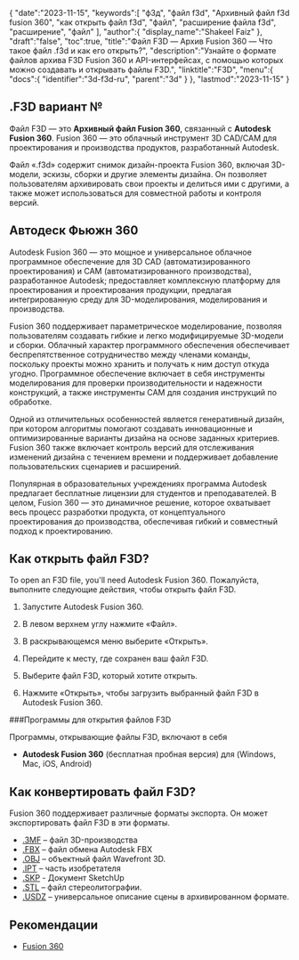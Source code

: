 {
   "date":"2023-11-15",
   "keywords":[
"ф3д",
"файл f3d",
"Архивный файл f3d fusion 360",
"как открыть файл f3d",
"файл",
"расширение файла f3d",
"расширение",
"файл"
],
   "author":{
      "display_name":"Shakeel Faiz"
},
   "draft":"false",
   "toc":true,
   "title":"Файл F3D — Архив Fusion 360 — Что такое файл .f3d и как его открыть?",
   "description":"Узнайте о формате файлов архива F3D Fusion 360 и API-интерфейсах, с помощью которых можно создавать и открывать файлы F3D.",
   "linktitle":"F3D",
   "menu":{
      "docs":{
         "identifier":"3d-f3d-ru",
         "parent":"3d"
}
},
   "lastmod":"2023-11-15"
}

## .F3D вариант №

Файл F3D — это **Архивный файл Fusion 360**, связанный с **Autodesk Fusion 360**. Fusion 360 — это облачный инструмент 3D CAD/CAM для проектирования и производства продуктов, разработанный Autodesk.

Файл «.f3d» содержит снимок дизайн-проекта Fusion 360, включая 3D-модели, эскизы, сборки и другие элементы дизайна. Он позволяет пользователям архивировать свои проекты и делиться ими с другими, а также может использоваться для совместной работы и контроля версий.

## Автодеск Фьюжн 360

Autodesk Fusion 360 — это мощное и универсальное облачное программное обеспечение для 3D CAD (автоматизированного проектирования) и CAM (автоматизированного производства), разработанное Autodesk; предоставляет комплексную платформу для проектирования и проектирования продукции, предлагая интегрированную среду для 3D-моделирования, моделирования и производства.

Fusion 360 поддерживает параметрическое моделирование, позволяя пользователям создавать гибкие и легко модифицируемые 3D-модели и сборки. Облачный характер программного обеспечения обеспечивает беспрепятственное сотрудничество между членами команды, поскольку проекты можно хранить и получать к ним доступ откуда угодно. Программное обеспечение включает в себя инструменты моделирования для проверки производительности и надежности конструкций, а также инструменты CAM для создания инструкций по обработке.

Одной из отличительных особенностей является генеративный дизайн, при котором алгоритмы помогают создавать инновационные и оптимизированные варианты дизайна на основе заданных критериев. Fusion 360 также включает контроль версий для отслеживания изменений дизайна с течением времени и поддерживает добавление пользовательских сценариев и расширений.

Популярная в образовательных учреждениях программа Autodesk предлагает бесплатные лицензии для студентов и преподавателей. В целом, Fusion 360 — это динамичное решение, которое охватывает весь процесс разработки продукта, от концептуального проектирования до производства, обеспечивая гибкий и совместный подход к проектированию.

## Как открыть файл F3D?

To open an F3D file, you'll need Autodesk Fusion 360. Пожалуйста, выполните следующие действия, чтобы открыть файл F3D.

1. Запустите Autodesk Fusion 360.

1. В левом верхнем углу нажмите «Файл».

1. В раскрывающемся меню выберите «Открыть».

1. Перейдите к месту, где сохранен ваш файл F3D.

1. Выберите файл F3D, который хотите открыть.

1. Нажмите «Открыть», чтобы загрузить выбранный файл F3D в Autodesk Fusion 360.

###Программы для открытия файлов F3D

Программы, открывающие файлы F3D, включают в себя

- **Autodesk Fusion 360** (бесплатная пробная версия) для (Windows, Mac, iOS, Android)

## Как конвертировать файл F3D?

Fusion 360 поддерживает различные форматы экспорта. Он может экспортировать файл F3D в эти форматы.

- [.3MF](/3d/3mf/) – файл 3D-производства
- [.FBX](/3d/fbx/) – файл обмена Autodesk FBX
- [.OBJ](/3d/obj/) – объектный файл Wavefront 3D.
- [.IPT](/3d/ipt/) – часть изобретателя
- [.SKP](/image/skp/) - Документ SketchUp
- [.STL](/cad/stl/) – файл стереолитографии.
- [.USDZ](/3d/usdz/) – универсальное описание сцены в архивированном формате.

## Рекомендации
* [Fusion 360](https://en.wikipedia.org/wiki/Fusion_360)


